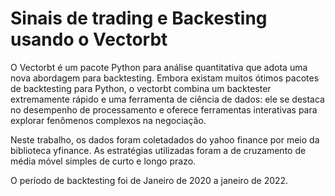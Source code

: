# Sinais de trading e Backesting usando o Vectorbt

O Vectorbt é um pacote Python para análise quantitativa que adota uma nova abordagem para backtesting. Embora existam muitos ótimos pacotes de backtesting para Python, o vectorbt combina um backtester extremamente rápido e uma ferramenta de ciência de dados: ele se destaca no desempenho de processamento e oferece ferramentas interativas para explorar fenômenos complexos na negociação.

Neste trabalho, os dados foram coletadados do yahoo finance por meio da biblioteca yfinance. 
As estratégias utilizadas foram a de cruzamento de média móvel simples de curto e longo prazo. 

O período de backtesting foi de Janeiro de 2020 a janeiro de 2022. 
